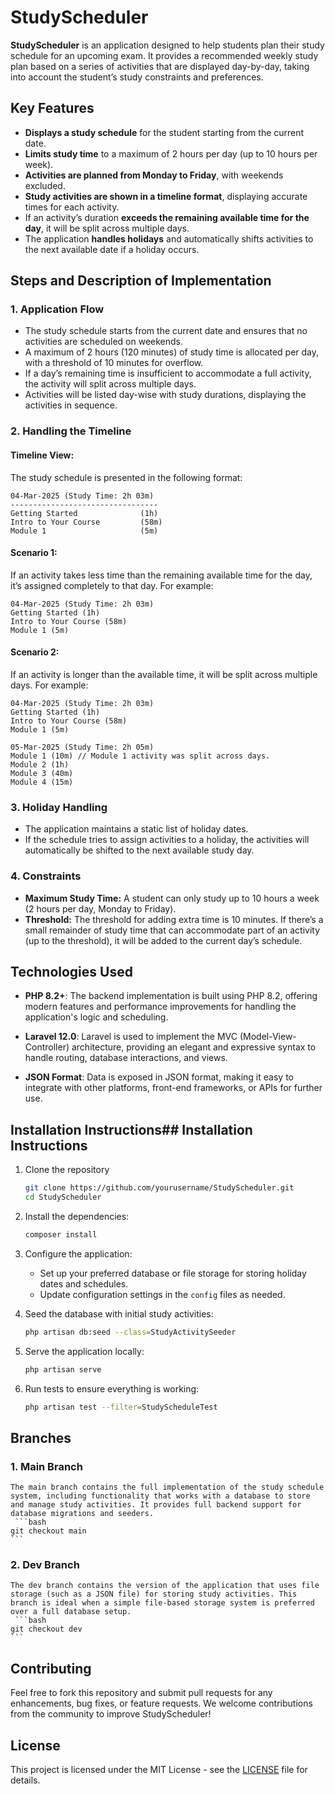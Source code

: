 # StudyScheduler

**StudyScheduler** is an application designed to help students plan their study schedule for an upcoming exam. It provides a recommended weekly study plan based on a series of activities that are displayed day-by-day, taking into account the student’s study constraints and preferences.

## Key Features

- **Displays a study schedule** for the student starting from the current date.
- **Limits study time** to a maximum of 2 hours per day (up to 10 hours per week).
- **Activities are planned from Monday to Friday**, with weekends excluded.
- **Study activities are shown in a timeline format**, displaying accurate times for each activity.
- If an activity’s duration **exceeds the remaining available time for the day**, it will be split across multiple days.
- The application **handles holidays** and automatically shifts activities to the next available date if a holiday occurs.

## Steps and Description of Implementation

### 1. **Application Flow**

- The study schedule starts from the current date and ensures that no activities are scheduled on weekends.
- A maximum of 2 hours (120 minutes) of study time is allocated per day, with a threshold of 10 minutes for overflow.
- If a day’s remaining time is insufficient to accommodate a full activity, the activity will split across multiple days.
- Activities will be listed day-wise with study durations, displaying the activities in sequence.

### 2. **Handling the Timeline**

#### Timeline View:
The study schedule is presented in the following format:

```
04-Mar-2025 (Study Time: 2h 03m)
---------------------------------
Getting Started              (1h)
Intro to Your Course         (58m)
Module 1                     (5m)
```
#### Scenario 1: 
If an activity takes less time than the remaining available time for the day, it’s assigned completely to that day. For example:
```
04-Mar-2025 (Study Time: 2h 03m)
Getting Started (1h)
Intro to Your Course (58m)
Module 1 (5m)
```

#### Scenario 2: 
If an activity is longer than the available time, it will be split across multiple days. For example:
```
04-Mar-2025 (Study Time: 2h 03m)
Getting Started (1h)
Intro to Your Course (58m)
Module 1 (5m)

05-Mar-2025 (Study Time: 2h 05m)
Module 1 (10m) // Module 1 activity was split across days.
Module 2 (1h)
Module 3 (40m)
Module 4 (15m)
```

### 3. **Holiday Handling**

- The application maintains a static list of holiday dates.
- If the schedule tries to assign activities to a holiday, the activities will automatically be shifted to the next available study day.

### 4. **Constraints**

- **Maximum Study Time:** A student can only study up to 10 hours a week (2 hours per day, Monday to Friday).
- **Threshold:** The threshold for adding extra time is 10 minutes. If there’s a small remainder of study time that can accommodate part of an activity (up to the threshold), it will be added to the current day’s schedule.

## Technologies Used

- **PHP 8.2+**: The backend implementation is built using PHP 8.2, offering modern features and performance improvements for handling the application's logic and scheduling.
  
- **Laravel 12.0**: Laravel is used to implement the MVC (Model-View-Controller) architecture, providing an elegant and expressive syntax to handle routing, database interactions, and views.

- **JSON Format**: Data is exposed in JSON format, making it easy to integrate with other platforms, front-end frameworks, or APIs for further use.

## Installation Instructions## Installation Instructions

1. Clone the repository
    ```bash
    git clone https://github.com/yourusername/StudyScheduler.git
    cd StudyScheduler
    ```

2. Install the dependencies:
    ```bash
    composer install
    ```

3. Configure the application:
    - Set up your preferred database or file storage for storing holiday dates and schedules.
    - Update configuration settings in the `config` files as needed.

4. Seed the database with initial study activities:
    ```bash
    php artisan db:seed --class=StudyActivitySeeder
    ```

5. Serve the application locally:
    ```bash
    php artisan serve
    ```

6. Run tests to ensure everything is working:
    ```bash
    php artisan test --filter=StudyScheduleTest
    ```

## Branches

### 1. **Main Branch**
    The main branch contains the full implementation of the study schedule system, including functionality that works with a database to store and manage study activities. It provides full backend support for database migrations and seeders.
     ```bash
    git checkout main
    ```

### 2. **Dev Branch**
    The dev branch contains the version of the application that uses file storage (such as a JSON file) for storing study activities. This branch is ideal when a simple file-based storage system is preferred over a full database setup.
     ```bash
    git checkout dev
    ```

## Contributing

Feel free to fork this repository and submit pull requests for any enhancements, bug fixes, or feature requests. We welcome contributions from the community to improve StudyScheduler!

## License

This project is licensed under the MIT License - see the [LICENSE](LICENSE) file for details.